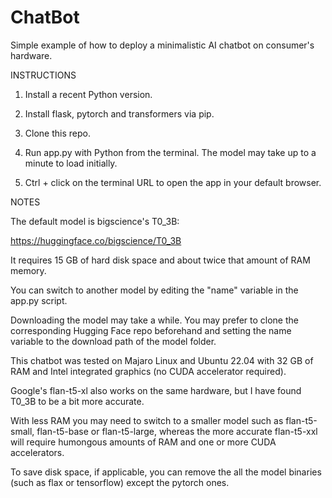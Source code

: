 # ChatBot

Simple example of how to deploy a minimalistic AI chatbot on consumer's hardware.

INSTRUCTIONS

1. Install a recent Python version.

2. Install flask, pytorch and transformers via pip.

2. Clone this repo.

3. Run app.py with Python from the terminal. The model may take up to a minute to load initially.

4. Ctrl + click on the terminal URL to open the app in your default browser.


NOTES

The default model is bigscience's T0_3B:

https://huggingface.co/bigscience/T0_3B

It requires 15 GB of hard disk space and about twice that amount of RAM memory.

You can switch to another model by editing the "name" variable in the app.py script.

Downloading the model may take a while. You may prefer to clone the corresponding Hugging Face repo beforehand and setting the name variable to the download path of the model folder.

This chatbot was tested on Majaro Linux and Ubuntu 22.04 with 32 GB of RAM and Intel integrated graphics (no CUDA accelerator required).

Google's flan-t5-xl also works on the same hardware, but I have found T0_3B to be a bit more accurate. 

With less RAM you may need to switch to a smaller model such as flan-t5-small, flan-t5-base or flan-t5-large, whereas the more accurate flan-t5-xxl will require humongous amounts of RAM and one or more CUDA accelerators.

To save disk space, if applicable, you can remove the all the model binaries (such as flax or tensorflow) except the pytorch ones.

